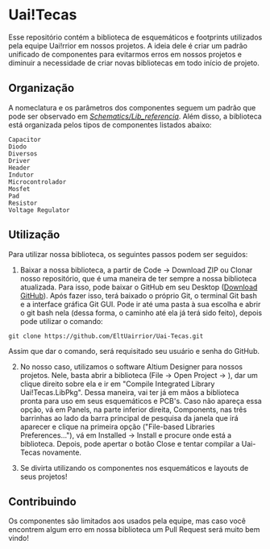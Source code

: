 # Uai!Tecas

Esse repositório contém a biblioteca de esquemáticos e footprints utilizados pela equipe Uai!rrior em nossos projetos. A ideia dele é criar um padrão unificado de componentes para evitarmos erros em nossos projetos e diminuir a necessidade de criar novas bibliotecas em todo início de projeto.

## Organização

A nomeclatura e os parâmetros dos componentes seguem um padrão que pode ser observado em *[Schematics/Lib_referencia](Schematics/Lib_referencia.SchLib)*. Além disso, a biblioteca está organizada pelos tipos de componentes listados abaixo:


```
Capacitor
Diodo
Diversos 
Driver
Header
Indutor
Microcontrolador
Mosfet
Pad
Resistor
Voltage Regulator
```

## Utilização

Para utilizar nossa biblioteca, os seguintes passos podem ser seguidos:

1. Baixar a nossa biblioteca, a partir de Code -> Download ZIP ou Clonar nosso repositório, que é uma maneira de ter sempre a nossa biblioteca atualizada. Para isso, pode baixar o GitHub em seu Desktop (<a href="https://git-scm.com/downloads" target="_blank">Download GitHub</a>). Após fazer isso, terá baixado o próprio Git, o terminal Git bash e a interface gráfica Git GUI. Pode ir até uma pasta à sua escolha e abrir o git bash nela (dessa forma, o caminho até ela já terá sido feito), depois pode utilizar o comando:

```
git clone https://github.com/EltUairrior/Uai-Tecas.git
```
Assim que dar o comando, será requisitado seu usuário e senha do GitHub.

2. No nosso caso, utilizamos o software Altium Designer para nossos projetos. Nele, basta abrir a biblioteca (File -> Open Project -> <Pasta onde se encontra a Uai-Tecas>), dar um clique direito sobre ela e ir em "Compile Integrated Library Uai!Tecas.LibPkg". Dessa maneira, vai ter já em mãos a biblioteca pronta para uso em seus esquemáticos e PCB's. Caso não apareça essa opção, vá em Panels, na parte inferior direita, Components, nas três barrinhas ao lado da barra principal de pesquisa da janela que irá aparecer e clique na primeira opção ("File-based Libraries Preferences..."), vá em Installed -> Install e procure onde está a biblioteca. Depois, pode apertar o botão Close e tentar compilar a Uai-Tecas novamente.
  
3. Se divirta utilizando os componentes nos esquemáticos e layouts de seus projetos!

## Contribuindo

Os componentes são limitados aos usados pela equipe, mas caso você encontrem algum erro em nossa biblioteca um Pull Request será muito bem vindo!

